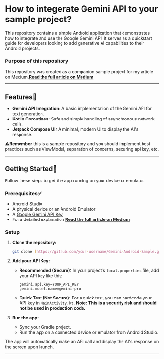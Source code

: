 # How to integerate Gemini API to your sample project?

This repository contains a simple Android application that demonstrates how to integrate and use the Google Gemini API. It serves as a quickstart guide for developers looking to add generative AI capabilities to their Android projects.

### Purpose of this repository

This repository was created as a companion sample project for my article on Medium.**[Read the full article on Medium](https://medium.com/@your_username/your-article-slug)**

---

## Features📝

* **Gemini API Integration:** A basic implementation of the Gemini API for text generation.
* **Kotlin Coroutines:** Safe and simple handling of asynchronous network calls.
* **Jetpack Compose UI:** A minimal, modern UI to display the AI's response.
  
⚠️**Remember** this is a sample repository and you should implement best practices such as ViewModel, separation of concerns, securing api key, etc.

---

## Getting Started🚀 

Follow these steps to get the app running on your device or emulator.

### Prerequisites✅

* Android Studio
* A physical device or an Android Emulator
* A [Google Gemini API Key](https://ai.google.dev/)
* For a detailed explanation **[Read the full article on Medium](https://medium.com/@your_username/your-article-slug)**

### Setup

1.  **Clone the repository:**
    ```bash
    git clone [https://github.com/your-username/Gemini-Android-Sample.git](https://github.com/your-username/Gemini-Android-Sample.git)
    ```

2.  **Add your API Key:**
    * **Recommended (Secure):** In your project's `local.properties` file, add your API key like this:
        ```properties
        gemini.api.key=YOUR_API_KEY
        gemini.model.name=gemini-pro
        ```
    * **Quick Test (Not Secure):** For a quick test, you can hardcode your API key in `MainActivity.kt`. **Note: This is a security risk and should not be used in production code.**

3.  **Run the app:**
    * Sync your Gradle project.
    * Run the app on a connected device or emulator from Android Studio.

The app will automatically make an API call and display the AI's response on the screen upon launch.

---
